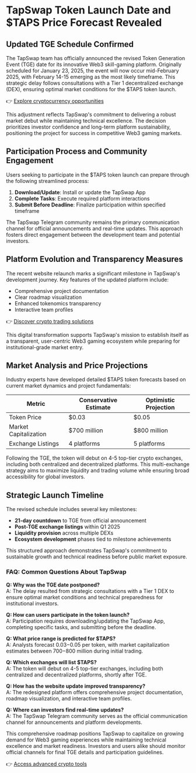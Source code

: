 # TapSwap Token Launch Date and $TAPS Price Forecast Revealed

## Updated TGE Schedule Confirmed

The TapSwap team has officially announced the revised Token Generation Event (TGE) date for its innovative Web3 skill-gaming platform. Originally scheduled for January 23, 2025, the event will now occur mid-February 2025, with February 14-15 emerging as the most likely timeframe. This strategic delay follows consultations with a Tier 1 decentralized exchange (DEX), ensuring optimal market conditions for the $TAPS token launch.

👉 [Explore cryptocurrency opportunities](https://bit.ly/okx-bonus)

This adjustment reflects TapSwap's commitment to delivering a robust market debut while maintaining technical excellence. The decision prioritizes investor confidence and long-term platform sustainability, positioning the project for success in competitive Web3 gaming markets.

## Participation Process and Community Engagement

Users seeking to participate in the $TAPS token launch can prepare through the following streamlined process:

1. **Download/Update**: Install or update the TapSwap App
2. **Complete Tasks**: Execute required platform interactions
3. **Submit Before Deadline**: Finalize participation within specified timeframe

The TapSwap Telegram community remains the primary communication channel for official announcements and real-time updates. This approach fosters direct engagement between the development team and potential investors.

## Platform Evolution and Transparency Measures

The recent website relaunch marks a significant milestone in TapSwap's development journey. Key features of the updated platform include:

- Comprehensive project documentation
- Clear roadmap visualization
- Enhanced tokenomics transparency
- Interactive team profiles

👉 [Discover crypto trading solutions](https://bit.ly/okx-bonus)

This digital transformation supports TapSwap's mission to establish itself as a transparent, user-centric Web3 gaming ecosystem while preparing for institutional-grade market entry.

## Market Analysis and Price Projections

Industry experts have developed detailed $TAPS token forecasts based on current market dynamics and project fundamentals:

| Metric                | Conservative Estimate | Optimistic Projection |
|-----------------------|-----------------------|-----------------------|
| Token Price           | $0.03                 | $0.05                 |
| Market Capitalization | $700 million          | $800 million          |
| Exchange Listings     | 4 platforms           | 5 platforms           |

Following the TGE, the token will debut on 4-5 top-tier crypto exchanges, including both centralized and decentralized platforms. This multi-exchange strategy aims to maximize liquidity and trading volume while ensuring broad accessibility for global investors.

## Strategic Launch Timeline

The revised schedule includes several key milestones:
- **21-day countdown** to TGE from official announcement
- **Post-TGE exchange listings** within Q1 2025
- **Liquidity provision** across multiple DEXs
- **Ecosystem development** phases tied to milestone achievements

This structured approach demonstrates TapSwap's commitment to sustainable growth and technical readiness before public market exposure.

### FAQ: Common Questions About TapSwap

**Q: Why was the TGE date postponed?**  
A: The delay resulted from strategic consultations with a Tier 1 DEX to ensure optimal market conditions and technical preparedness for institutional investors.

**Q: How can users participate in the token launch?**  
A: Participation requires downloading/updating the TapSwap App, completing specific tasks, and submitting before the deadline.

**Q: What price range is predicted for $TAPS?**  
A: Analysts forecast $0.03-$0.05 per token, with market capitalization estimates between $700-$800 million during initial trading.

**Q: Which exchanges will list $TAPS?**  
A: The token will debut on 4-5 top-tier exchanges, including both centralized and decentralized platforms, shortly after TGE.

**Q: How has the website update improved transparency?**  
A: The redesigned platform offers comprehensive project documentation, roadmap visualization, and interactive team profiles.

**Q: Where can investors find real-time updates?**  
A: The TapSwap Telegram community serves as the official communication channel for announcements and platform developments.

This comprehensive roadmap positions TapSwap to capitalize on growing demand for Web3 gaming experiences while maintaining technical excellence and market readiness. Investors and users alike should monitor official channels for final TGE details and participation guidelines.

👉 [Access advanced crypto tools](https://bit.ly/okx-bonus)